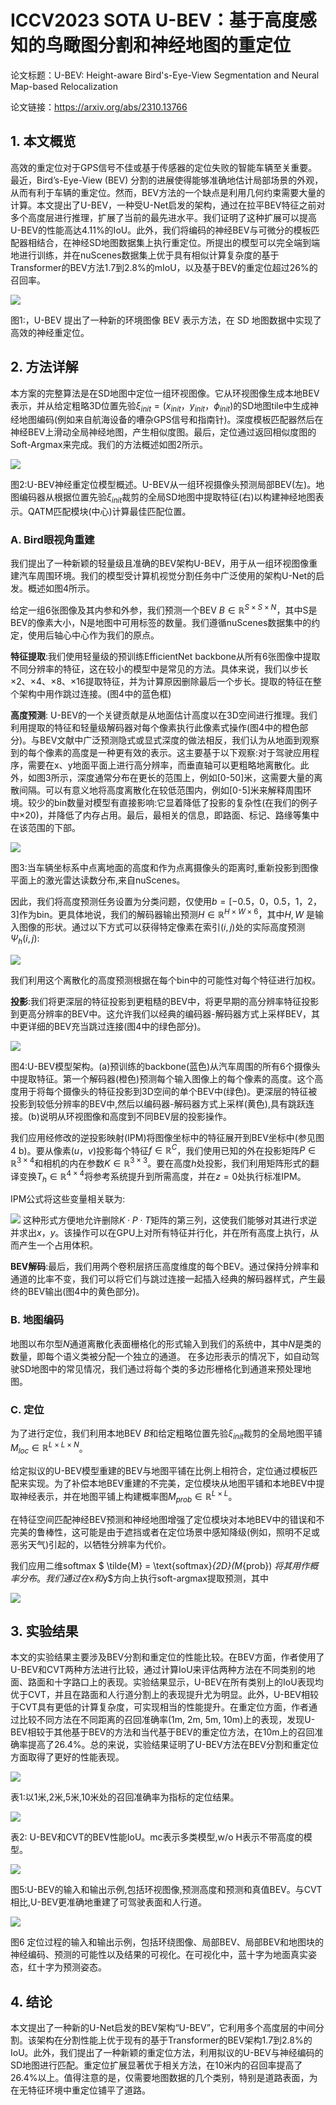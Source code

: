 # ICCV2023 SOTA U-BEV：基于高度感知的鸟瞰图分割和神经地图的重定位

论文标题：U-BEV: Height-aware Bird's-Eye-View Segmentation and Neural Map-based Relocalization

论文链接：https://arxiv.org/abs/2310.13766

## 1. 本文概览

高效的重定位对于GPS信号不佳或基于传感器的定位失败的智能车辆至关重要。最近，Bird’s-Eye-View (BEV) 分割的进展使得能够准确地估计局部场景的外观，从而有利于车辆的重定位。然而，BEV方法的一个缺点是利用几何约束需要大量的计算。本文提出了U-BEV，一种受U-Net启发的架构，通过在拉平BEV特征之前对多个高度层进行推理，扩展了当前的最先进水平。我们证明了这种扩展可以提高U-BEV的性能高达4.11%的IoU。此外，我们将编码的神经BEV与可微分的模板匹配器相结合，在神经SD地图数据集上执行重定位。所提出的模型可以完全端到端地进行训练，并在nuScenes数据集上优于具有相似计算复杂度的基于Transformer的BEV方法1.7到2.8%的mIoU，以及基于BEV的重定位超过26%的召回率。

![](https://files.mdnice.com/user/46171/b6c83ac6-dc86-4224-9755-a91393f9f44a.png)

图1:，U-BEV 提出了一种新的环境图像 BEV 表示方法，在 SD 地图数据中实现了高效的神经重定位。

## 2. 方法详解

本方案的完整算法是在SD地图中定位一组环视图像。它从环视图像生成本地BEV表示，并从给定粗略3D位置先验$\xi_{init}=(x_{init}， y_{init}， \phi_{init})$的SD地图tile中生成神经地图编码(例如来自航海设备的嘈杂GPS信号和指南针)。深度模板匹配器然后在神经BEV上滑动全局神经地图，产生相似度图。最后，定位通过返回相似度图的Soft-Argmax来完成。我们的方法概述如图2所示。

![](https://files.mdnice.com/user/46171/53dc151e-6d08-408b-9ac4-cbcd0ddb3bb5.png)

图2:U-BEV神经重定位模型概述。U-BEV从一组环视摄像头预测局部BEV(左)。地图编码器从根据位置先验$ξ_{init}$裁剪的全局SD地图中提取特征(右)以构建神经地图表示。QATM匹配模块(中心)计算最佳匹配位置。

### A. Bird眼视角重建

我们提出了一种新颖的轻量级且准确的BEV架构U-BEV，用于从一组环视图像重建汽车周围环境。我们的模型受计算机视觉分割任务中广泛使用的架构U-Net的启发。概述如图4所示。

给定一组6张图像及其内参和外参，我们预测一个BEV $B\in \mathbb{R}^{S\times S \times N}$，其中S是BEV的像素大小，N是地图中可用标签的数量。我们遵循nuScenes数据集中的约定，使用后轴心中心作为我们的原点。

**特征提取**:我们使用轻量级的预训练EfficientNet backbone从所有6张图像中提取不同分辨率的特征，这在较小的模型中是常见的方法。具体来说，我们以步长$\times$2、$\times$4、$\times$8、$\times$16提取特征，并为计算原因删除最后一个步长。提取的特征在整个架构中用作跳过连接。(图4中的蓝色框)

**高度预测**: U-BEV的一个关键贡献是从地面估计高度以在3D空间进行推理。我们利用提取的特征和轻量级解码器对每个像素执行此像素式操作(图4中的橙色部分)。与BEV文献中广泛预测隐式或显式深度的做法相反，我们认为从地面到观察到的每个像素的高度是一种更有效的表示。这主要基于以下观察:对于驾驶应用程序，需要在x、y地面平面上进行高分辨率，而垂直轴可以更粗略地离散化。此外，如图3所示，深度通常分布在更长的范围上，例如[0-50]米，这需要大量的离散间隔。可以有意义地将高度离散化在较低范围内，例如[0-5]米来解释周围环境。较少的bin数量对模型有直接影响:它显着降低了投影的复杂性(在我们的例子中$\times$20)，并降低了内存占用。最后，最相关的信息，即路面、标记、路缘等集中在该范围的下部。

![](https://files.mdnice.com/user/46171/cb44dc6f-483c-4b75-a614-afa9af3de1af.png)

图3:当车辆坐标系中点离地面的高度和作为点离摄像头的距离时,重新投影到图像平面上的激光雷达读数分布,来自nuScenes。

因此，我们将高度预测任务设置为分类问题，仅使用$b=[−0.5，0，0.5，1，2，3]$作为bin。更具体地说，我们的解码器输出预测$H\in \mathbb{R}^{H\times W \times 6}$，其中$H,W$ 是输入图像的形状。通过以下方式可以获得特定像素在索引$(i,j)$处的实际高度预测$\Psi_h(i,j)$:

![](https://files.mdnice.com/user/46171/dd55c769-b807-4513-b637-8d8092e24ee7.png)

我们利用这个离散化的高度预测根据在每个bin中的可能性对每个特征进行加权。

**投影**:我们将更深层的特征投影到更粗糙的BEV中，将更早期的高分辨率特征投影到更高分辨率的BEV中。这允许我们以经典的编码器-解码器方式上采样BEV，其中更详细的BEV充当跳过连接(图4中的绿色部分)。

![](https://files.mdnice.com/user/46171/79465a7d-44ce-4d62-864f-f757800deff4.png)

图4:U-BEV模型架构。(a)预训练的backbone(蓝色)从汽车周围的所有6个摄像头中提取特征。第一个解码器(橙色)预测每个输入图像上的每个像素的高度。这个高度用于将每个摄像头的特征投影到3D空间的单个BEV中(绿色)。更深层的特征被投影到较低分辨率的BEV中,然后以编码器-解码器方式上采样(黄色),具有跳跃连接。(b)说明从环视图像和高度到不同BEV层的投影操作。

我们应用经修改的逆投影映射(IPM)将图像坐标中的特征展开到BEV坐标中(参见图4 b)。要从像素$(u，v)$投影每个特征$f\in \mathbb{R}^{C}$，我们使用已知的外在投影矩阵$P\in \mathbb{R}^{3\times 4}$和相机的内在参数$K\in \mathbb{R}^{3\times 3}$。要在高度$h$处投影，我们利用矩阵形式的翻译变换$T_h\in \mathbb{R}^{4\times 4}$将参考系统提升到所需高度，并在$z=0$处执行标准IPM。

IPM公式将这些变量相关联为:

![](https://files.mdnice.com/user/46171/3722b230-6d44-4a1d-9548-7de867fc47ea.png)
这种形式方便地允许删除$K\cdot P\cdot T$矩阵的第三列，这使我们能够对其进行求逆并求出$x，y$。该操作可以在GPU上对所有特征并行化，并在所有高度上执行，从而产生一个占用体积。

**BEV解码**:最后，我们用两个卷积层挤压高度维度的每个BEV。通过保持分辨率和通道的比率不变，我们可以将它们与跳过连接一起插入经典的解码器样式，产生最终的BEV输出(图4中的黄色部分)。


### B. 地图编码

地图以布尔型$N$通道离散化表面栅格化的形式输入到我们的系统中，其中$N$是类的数量，即每个语义类被分配一个独立的通道。 在多边形表示的情况下，如自动驾驶SD地图中的常见情况，我们通过将每个类的多边形栅格化到通道来预处理地图。

### C. 定位

为了进行定位，我们利用本地BEV $B$和给定粗略位置先验$\xi_{init}$裁剪的全局地图平铺$M_{loc}\in \mathbb{R}^{L\times L\times N}$。

给定拟议的U-BEV模型重建的BEV与地图平铺在比例上相符合，定位通过模板匹配来实现。为了补偿本地BEV重建的不完美，定位模块从地图平铺和本地BEV中提取神经表示，并在地图平铺上构建概率图$M_{prob}\in \mathbb{R}^{L\times L}$。

在特征空间匹配神经BEV预测和神经地图增强了定位模块对本地BEV中的错误和不完美的鲁棒性，这可能是由于遮挡或者在定位场景中感知降级(例如，照明不足或恶劣天气)引起的，以牺牲分辨率为代价。

我们应用二维softmax $ \tilde{M} = \text{softmax}_{2D}(M_{prob}) $将其用作概率分布。我们通过在$x$和$y$方向上执行soft-argmax提取预测，其中

![](https://files.mdnice.com/user/46171/7e772c98-437b-4122-90ce-4a3807c6dd97.png)

## 3. 实验结果

本文的实验结果主要涉及BEV分割和重定位的性能比较。在BEV方面，作者使用了U-BEV和CVT两种方法进行比较，通过计算IoU来评估两种方法在不同类别的地面、路面和十字路口上的表现。实验结果显示，U-BEV在所有类别上的IoU表现均优于CVT，并且在路面和人行道分割上的表现提升尤为明显。此外，U-BEV相较于CVT具有更低的计算复杂度，可实现相当的性能提升。在重定位方面，作者通过比较不同方法在不同距离的召回准确率(1m, 2m, 5m, 10m)上的表现，发现U-BEV相较于其他基于BEV的方法和当代基于BEV的重定位方法，在10m上的召回准确率提高了26.4%。总的来说，实验结果证明了U-BEV方法在BEV分割和重定位方面取得了更好的性能表现。


![](https://files.mdnice.com/user/46171/6bcffcd5-e207-479f-a4b6-e7fd46fd4440.png)

表1:以1米,2米,5米,10米处的召回准确率为指标的定位结果。

![](https://files.mdnice.com/user/46171/50d4e307-483c-4b6c-92c2-fe80d7bde2f6.png)

表2: U-BEV和CVT的BEV性能IoU。mc表示多类模型,w/o H表示不带高度的模型。

![](https://files.mdnice.com/user/46171/e3d2b4e8-48f0-42ac-9797-8fcf0b87127c.png)

图5:U-BEV的输入和输出示例,包括环视图像,预测高度和预测和真值BEV。与CVT相比,U-BEV更准确地重建了可驾驶表面和人行道。

![](https://files.mdnice.com/user/46171/f0158ec8-b28e-4474-ba0c-1445748743c4.png)

图6 定位过程的输入和输出示例，包括环绕图像、局部BEV、局部BEV和地图块的神经编码、预测的可能性以及结果的可视化。在可视化中，蓝十字为地面真实姿态，红十字为预测姿态。

## 4. 结论

本文提出了一种新的U-Net启发的BEV架构“U-BEV”，它利用多个高度层的中间分割。该架构在分割性能上优于现有的基于Transformer的BEV架构1.7到2.8%的IoU。此外，我们提出了一种新颖的重定位方法，利用拟议的U-BEV与神经编码的SD地图进行匹配。重定位扩展显著优于相关方法，在10米内的召回率提高了26.4%以上。值得注意的是，仅需要地图数据的几个类别，特别是道路表面，为在无特征环境中重定位铺平了道路。
